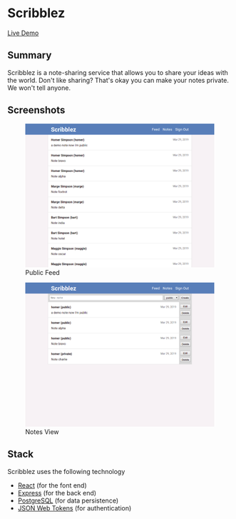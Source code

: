 # Scribblez

[Live Demo](https://scribblez-client.herokuapp.com/)

## Summary

Scribblez is a note-sharing service that allows you to share your ideas with
the world. Don't like sharing? That's okay you can make your notes private. We
won't tell anyone.

## Screenshots

<figure>
    <img src="./screenshots/feed.png" alt="Scribblez public feed">
    <figcaption>Public Feed</figcaption>
</figure>

<figure>
    <img src="./screenshots/notes.png" alt="Scribblez notes view">
    <figcaption>Notes View</figcaption>
</figure>

## Stack

Scribblez uses the following technology

- [React](https://reactjs.org/) (for the font end)
- [Express](https://expressjs.com/) (for the back end)
- [PostgreSQL](https://www.postgresql.org/) (for data persistence)
- [JSON Web Tokens](https://tools.ietf.org/html/rfc7519) (for authentication)
